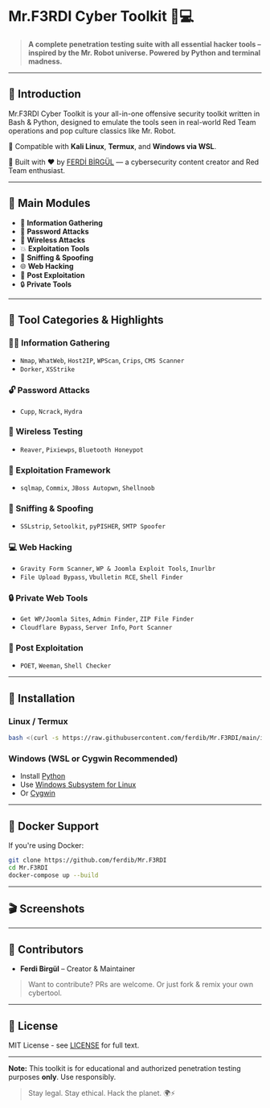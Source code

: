 # Mr.F3RDI Cyber Toolkit 🐰💻

&#x20;&#x20;

> **A complete penetration testing suite with all essential hacker tools – inspired by the Mr. Robot universe. Powered by Python and terminal madness.**

---

## 🧠 Introduction

Mr.F3RDI Cyber Toolkit is your all-in-one offensive security toolkit written in Bash & Python, designed to emulate the tools seen in real-world Red Team operations and pop culture classics like Mr. Robot.

🔹 Compatible with **Kali Linux**, **Termux**, and **Windows via WSL**.

🔹 Built with ❤️ by [FERDİ BİRGÜL](https://github.com/ferdib) — a cybersecurity content creator and Red Team enthusiast.



---

## 🧰 Main Modules

- 📡 **Information Gathering**
- 🔐 **Password Attacks**
- 📶 **Wireless Attacks**
- 💥 **Exploitation Tools**
- 🧅 **Sniffing & Spoofing**
- 🌐 **Web Hacking**
- 🎯 **Post Exploitation**
- 🔒 **Private Tools**

---

## 📂 Tool Categories & Highlights

### 🕵️‍♂️ Information Gathering

- `Nmap`, `WhatWeb`, `Host2IP`, `WPScan`, `Crips`, `CMS Scanner`
- `Dorker`, `XSStrike`

### 🔓 Password Attacks

- `Cupp`, `Ncrack`, `Hydra`

### 📡 Wireless Testing

- `Reaver`, `Pixiewps`, `Bluetooth Honeypot`

### 🎯 Exploitation Framework

- `sqlmap`, `Commix`, `JBoss Autopwn`, `Shellnoob`

### 🧅 Sniffing & Spoofing

- `SSLstrip`, `Setoolkit`, `pyPISHER`, `SMTP Spoofer`

### 💻 Web Hacking

- `Gravity Form Scanner`, `WP & Joomla Exploit Tools`, `Inurlbr`
- `File Upload Bypass`, `Vbulletin RCE`, `Shell Finder`

### 🔒 Private Web Tools

- `Get WP/Joomla Sites`, `Admin Finder`, `ZIP File Finder`
- `Cloudflare Bypass`, `Server Info`, `Port Scanner`

### 🧬 Post Exploitation

- `POET`, `Weeman`, `Shell Checker`

---

## 🚀 Installation

### Linux / Termux

```bash
bash <(curl -s https://raw.githubusercontent.com/ferdib/Mr.F3RDI/main/install.sh)
```

### Windows (WSL or Cygwin Recommended)

- Install [Python](https://www.python.org/downloads/)
- Use [Windows Subsystem for Linux](https://docs.microsoft.com/en-us/windows/wsl/install)
- Or [Cygwin](https://www.cygwin.com/)

---

## 🐳 Docker Support

If you're using Docker:

```bash
git clone https://github.com/ferdib/Mr.F3RDI
cd Mr.F3RDI
docker-compose up --build
```

---

## 🎬 Screenshots





---

## 👥 Contributors

- **Ferdi Birgül** – Creator & Maintainer

> Want to contribute? PRs are welcome. Or just fork & remix your own cybertool.

---

## 📜 License

MIT License - see [LICENSE](LICENSE) for full text.

---

**Note:** This toolkit is for educational and authorized penetration testing purposes **only**. Use responsibly.

> Stay legal. Stay ethical. Hack the planet. 🌍⚡

